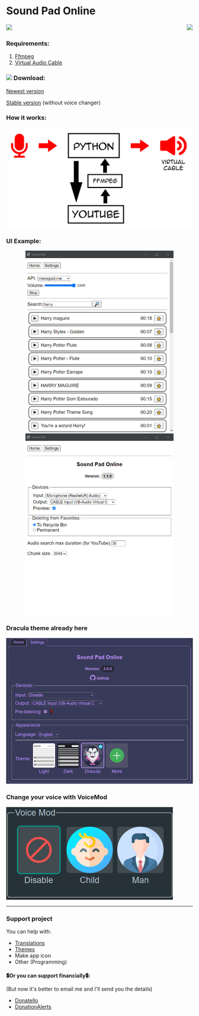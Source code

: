 # Sound Pad Online

<a href="#support-project"><img src="https://shields.io/badge/support_project-2ea043" align="right"></a>


<img src="https://shields.io/badge/version-v2.2.2-blue">

### Requirements:

1. [Ffmpeg](https://ffmpeg.org/)
2. [Virtual Audio Cable](https://vb-audio.com/Cable/)

### <img src="https://upload.wikimedia.org/wikipedia/commons/thumb/0/0a/Unofficial_Windows_logo_variant_-_2002%E2%80%932012_%28Multicolored%29.svg/1161px-Unofficial_Windows_logo_variant_-_2002%E2%80%932012_%28Multicolored%29.svg.png" height=18px> Download:

[Newest version](https://github.com/SuperZombi/soundpad-online/releases/latest)

[Stable version](https://github.com/SuperZombi/soundpad-online/releases/tag/2.0.3) (without voice changer)


### How it works:

<p align="center">
  <img src="github/images/image.jpg" width="800px">
</p>

### UI Example:

<p align="center">
  <img src="github/images/ui1.jpg" width="400px">
  <img src="github/images/ui2.jpg" width="400px">
</p>

### Dracula theme already here

![Dracula.png](github/images/dracula_preview.png)

### Change your voice with VoiceMod

![Dracula.png](github/images/voicemod.png)

<hr>

### Support project

You can help with:
* [Translations](github/translations.md)
* [Themes](github/themes.md)
* Make app icon
* Other (Programming)

#### 💲Or you can support financially💲:
(But now it's better to email me and I'll send you the details)
* [Donatello](https://donatello.to/super_zombi)
* [DonationAlerts](https://www.donationalerts.com/r/super_zombi)
